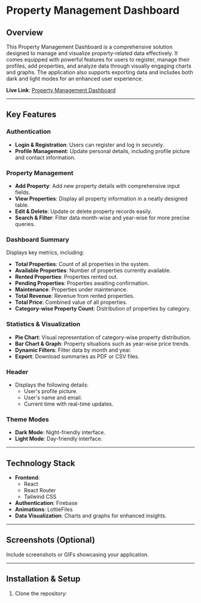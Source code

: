 # Property Management Dashboard

## Overview
This Property Management Dashboard is a comprehensive solution designed to manage and visualize property-related data effectively. It comes equipped with powerful features for users to register, manage their profiles, add properties, and analyze data through visually engaging charts and graphs. The application also supports exporting data and includes both dark and light modes for an enhanced user experience.

**Live Link**: [Property Management Dashboard](https://pm-dashboard-by-mostafiz.netlify.app/)

---

## Key Features

### **Authentication**
- **Login & Registration**: Users can register and log in securely.
- **Profile Management**: Update personal details, including profile picture and contact information.

### **Property Management**
- **Add Property**: Add new property details with comprehensive input fields.
- **View Properties**: Display all property information in a neatly designed table.
- **Edit & Delete**: Update or delete property records easily.
- **Search & Filter**: Filter data month-wise and year-wise for more precise queries.

### **Dashboard Summary**
Displays key metrics, including:
- **Total Properties**: Count of all properties in the system.
- **Available Properties**: Number of properties currently available.
- **Rented Properties**: Properties rented out.
- **Pending Properties**: Properties awaiting confirmation.
- **Maintenance**: Properties under maintenance.
- **Total Revenue**: Revenue from rented properties.
- **Total Price**: Combined value of all properties.
- **Category-wise Property Count**: Distribution of properties by category.

### **Statistics & Visualization**
- **Pie Chart**: Visual representation of category-wise property distribution.
- **Bar Chart & Graph**: Property situations such as year-wise price trends.
- **Dynamic Filters**: Filter data by month and year.
- **Export**: Download summaries as PDF or CSV files.

### **Header**
- Displays the following details:
  - User's profile picture.
  - User's name and email.
  - Current time with real-time updates.

### **Theme Modes**
- **Dark Mode**: Night-friendly interface.
- **Light Mode**: Day-friendly interface.

---

## Technology Stack

- **Frontend**:
  - React
  - React Router
  - Tailwind CSS
- **Authentication**: Firebase
- **Animations**: LottieFiles
- **Data Visualization**: Charts and graphs for enhanced insights.

---

## Screenshots (Optional)
Include screenshots or GIFs showcasing your application.

---

## Installation & Setup
1. Clone the repository:
